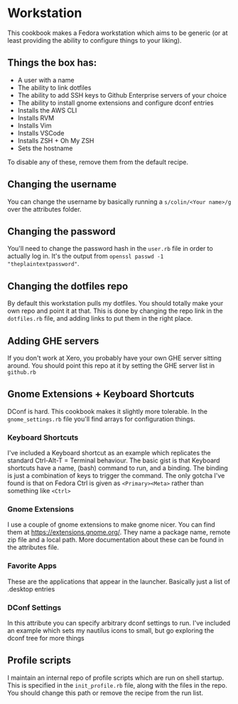 # Workstation

This cookbook makes a Fedora workstation which aims to be generic (or at least 
providing the ability to configure things to your liking).

## Things the box has:

  - A user with a name
  - The ability to link dotfiles
  - The ability to add SSH keys to Github Enterprise servers of your choice
  - The ability to install gnome extensions and configure dconf entries
  - Installs the AWS CLI
  - Installs RVM
  - Installs Vim
  - Installs VSCode
  - Installs ZSH + Oh My ZSH
  - Sets the hostname

To disable any of these, remove them from the default recipe.

## Changing the username

You can change the username by basically running a `s/colin/<Your name>/g` over the attributes
folder.

## Changing the password

You'll need to change the password hash in the `user.rb` file in order to actually log in.
It's the output from `openssl passwd -1 "theplaintextpassword"`.

## Changing the dotfiles repo

By default this workstation pulls my dotfiles. You should totally make your own repo and
point it at that. This is done by changing the repo link in the `dotfiles.rb` file, and
adding links to put them in the right place.

## Adding GHE servers

If you don't work at Xero, you probably have your own GHE server sitting around. You should
point this repo at it by setting the GHE server list in `github.rb`

## Gnome Extensions + Keyboard Shortcuts

DConf is hard. This cookbook makes it slightly more tolerable. In the `gnome_settings.rb` file
you'll find arrays for configuration things. 

### Keyboard Shortcuts

I've included a Keyboard shortcut as an example 
which replicates the standard Ctrl-Alt-T = Terminal behaviour. The basic gist is that 
Keyboard shortcuts have a name, (bash) command to run, and a binding.
The binding is just a combination of keys to trigger the command. The only gotcha
I've found is that on Fedora Ctrl is given as `<Primary><Meta>` rather than something like `<Ctrl>`

### Gnome Extensions

I use a couple of gnome extensions to make gnome nicer. You can find them at https://extensions.gnome.org/.
They name a package name, remote zip file and a local path. More documentation about these can be found
in the attributes file.

### Favorite Apps

These are the applications that appear in the launcher. Basically just a list of .desktop entries

### DConf Settings

In this attribute you can specify arbitrary dconf settings to run. I've included an example 
which sets my nautilus icons to small, but go exploring the dconf tree for more things

## Profile scripts

I maintain an internal repo of profile scripts which are run on shell startup. This is specified 
in the `init_profile.rb` file, along with the files in the repo. You should change this path or
remove the recipe from the run list.